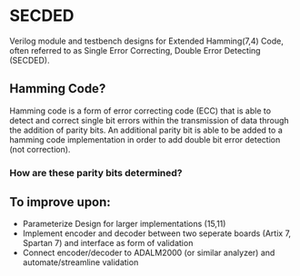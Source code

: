 # SECDED

Verilog module and testbench designs for Extended Hamming(7,4) Code, often referred to as Single Error Correcting, Double Error Detecting (SECDED).

## Hamming Code?

Hamming code is a form of error correcting code (ECC) that is able to detect and correct single bit errors within the transmission of data through the addition of parity bits. An additional parity bit is able to be added to a hamming code implementation in order to add double bit error detection (not correction).

### How are these parity bits determined?

## To improve upon:
 - Parameterize Design for larger implementations (15,11)
 - Implement encoder and decoder between two seperate boards (Artix 7, Spartan 7) and interface as form of validation
 - Connect encoder/decoder to ADALM2000 (or similar analyzer) and automate/streamline validation

